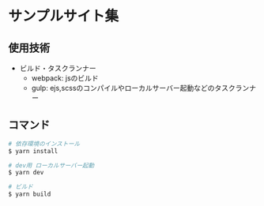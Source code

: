 # サンプルサイト集

## 使用技術
- ビルド・タスクランナー
  - webpack: jsのビルド
  - gulp: ejs,scssのコンパイルやローカルサーバー起動などのタスクランナー

## コマンド

```sh
# 依存環境のインストール
$ yarn install

# dev用 ローカルサーバー起動
$ yarn dev

# ビルド
$ yarn build
```
